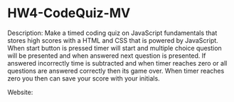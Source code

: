 # HW4-CodeQuiz-MV
Description: Make a timed coding quiz on JavaScript fundamentals that stores high scores with a HTML and CSS that is powered by JavaScript. When start button is pressed timer will start and multiple choice question will be presented and when answered next question is presented. If answered incorrectly time is subtracted and when timer reaches zero or all questions are answered correctly then its game over. When timer reaches zero you then can save your score with your initials.

Website:
